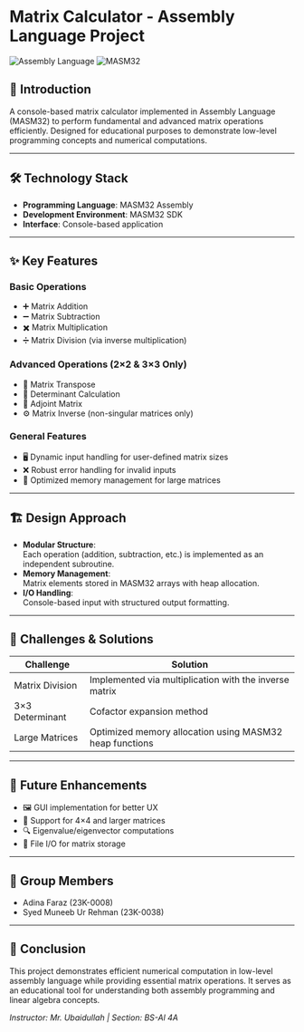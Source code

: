 # Matrix Calculator - Assembly Language Project

![Assembly Language](https://img.shields.io/badge/Language-Assembly-%237E4DD2) 
![MASM32](https://img.shields.io/badge/Framework-MASM32-%2300599C)

## 📖 Introduction
A console-based matrix calculator implemented in Assembly Language (MASM32) to perform fundamental and advanced matrix operations efficiently. Designed for educational purposes to demonstrate low-level programming concepts and numerical computations.

---

## 🛠️ Technology Stack
- **Programming Language**: MASM32 Assembly
- **Development Environment**: MASM32 SDK
- **Interface**: Console-based application

---

## ✨ Key Features

### Basic Operations
- ➕ Matrix Addition 
- ➖ Matrix Subtraction 
- ✖️ Matrix Multiplication 
- ➗ Matrix Division (via inverse multiplication)

### Advanced Operations (2×2 & 3×3 Only)
- 🔄 Matrix Transpose
- 🧮 Determinant Calculation
- 📐 Adjoint Matrix
- ⚙️ Matrix Inverse (non-singular matrices only)

### General Features
- 🖥️ Dynamic input handling for user-defined matrix sizes
- ❌ Robust error handling for invalid inputs
- 🧠 Optimized memory management for large matrices

---

## 🏗️ Design Approach
- **Modular Structure**:  
  Each operation (addition, subtraction, etc.) is implemented as an independent subroutine.
- **Memory Management**:  
  Matrix elements stored in MASM32 arrays with heap allocation.
- **I/O Handling**:  
  Console-based input with structured output formatting.

---

## 🚧 Challenges & Solutions
| Challenge | Solution |
|-----------|----------|
| Matrix Division | Implemented via multiplication with the inverse matrix |
| 3×3 Determinant | Cofactor expansion method |
| Large Matrices | Optimized memory allocation using MASM32 heap functions |

---

## 🔮 Future Enhancements
- 🖼️ GUI implementation for better UX
- 🔢 Support for 4×4 and larger matrices
- 🔍 Eigenvalue/eigenvector computations
- 📁 File I/O for matrix storage

---

## 👥 Group Members
- Adina Faraz (23K-0008)
- Syed Muneeb Ur Rehman (23K-0038)

---

## 📜 Conclusion
This project demonstrates efficient numerical computation in low-level assembly language while providing essential matrix operations. It serves as an educational tool for understanding both assembly programming and linear algebra concepts.

*Instructor: Mr. Ubaidullah | Section: BS-Al 4A*
